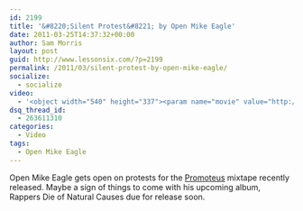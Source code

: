 ```yaml
---
id: 2199
title: '&#8220;Silent Protest&#8221; by Open Mike Eagle'
date: 2011-03-25T14:37:32+00:00
author: Sam Morris
layout: post
guid: http://www.lessonsix.com/?p=2199
permalink: /2011/03/silent-protest-by-open-mike-eagle/
socialize:
  - socialize
video:
  - '<object width="540" height="337"><param name="movie" value="http://www.youtube.com/v/k_k9Hhcp7vY?fs=1&hl=en_GB"></param><param name="allowFullScreen" value="true"></param><param name="allowscriptaccess" value="always"></param><embed src="http://www.youtube.com/v/k_k9Hhcp7vY?fs=1&hl=en_GB" type="application/x-shockwave-flash" width="540" height="337" allowscriptaccess="always" allowfullscreen="true"></embed></object>'
dsq_thread_id:
  - 263611310
categories:
  - Video
tags:
  - Open Mike Eagle
---
```

Open Mike Eagle gets open on protests for the [Promoteus](http://latimesblogs.latimes.com/music_blog/2011/03/pop-and-hiss-premiere-the-hellfyre-clubs-prometheus-mixtape.html) mixtape recently released. Maybe a sign of things to come with his upcoming album, Rappers Die of Natural Causes due for release soon.
